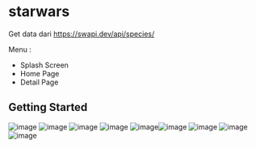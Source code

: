 # starwars

Get data dari https://swapi.dev/api/species/

Menu :
- Splash Screen
- Home Page
- Detail Page

## Getting Started
![image](https://user-images.githubusercontent.com/49316783/204096578-25c4483d-96e1-4a7e-9dfe-b236771e205b.png)
![image](https://user-images.githubusercontent.com/49316783/204096599-cf485804-2b69-42e9-bfe0-afe5aec98fe8.png)
![image](https://user-images.githubusercontent.com/49316783/204096615-87e7a6d2-f9e6-4cee-9572-32717e4df62d.png)
![image](https://user-images.githubusercontent.com/49316783/204096649-ee981af5-b258-4833-9a57-8d2f8abcbf76.png)
![image](https://user-images.githubusercontent.com/49316783/204096673-cb40782b-0b95-4179-887a-5c6f9d11fec3.png)![image](https://user-images.githubusercontent.com/49316783/206090420-fff451d0-1d61-44ea-9d8d-457b32b99eca.png)
![image](https://user-images.githubusercontent.com/49316783/206090525-721f2ebf-b981-4f21-8e45-fc7a0c127a64.png)
![image](https://user-images.githubusercontent.com/49316783/206100013-45686ba2-b8ab-4dbf-beb4-119831d4d6a7.png)
![image](https://user-images.githubusercontent.com/49316783/206100037-f0e9b0d7-39e7-4f4d-9e85-0866f9815664.png)




